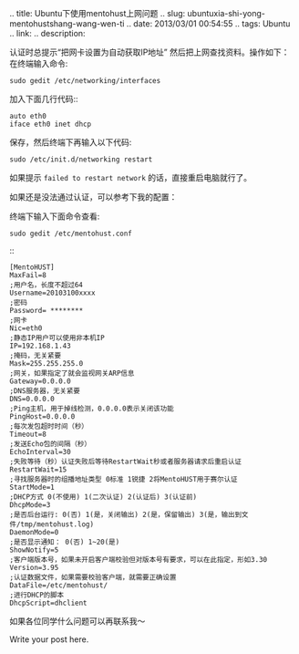 .. title: Ubuntu下使用mentohust上网问题
.. slug: ubuntuxia-shi-yong-mentohustshang-wang-wen-ti
.. date: 2013/03/01 00:54:55
.. tags: Ubuntu
.. link: 
.. description: 

认证时总提示“把网卡设置为自动获取IP地址” 然后把上网查找资料。操作如下： 在终端输入命令:

    sudo gedit /etc/networking/interfaces

加入下面几行代码::

    auto eth0  
    iface eth0 inet dhcp


保存，然后终端下再输入以下代码:

    sudo /etc/init.d/networking restart

如果提示 ``failed to restart network`` 的话，直接重启电脑就行了。

如果还是没法通过认证，可以参考下我的配置：

终端下输入下面命令查看:

    sudo gedit /etc/mentohust.conf

::

    [MentoHUST]
    MaxFail=8
    ;用户名，长度不超过64
    Username=20103100xxxx
    ;密码
    Password= ********
    ;网卡
    Nic=eth0
    ;静态IP用户可以使用非本机IP
    IP=192.168.1.43
    ;掩码，无关紧要
    Mask=255.255.255.0
    ;网关，如果指定了就会监视网关ARP信息
    Gateway=0.0.0.0
    ;DNS服务器，无关紧要
    DNS=0.0.0.0
    ;Ping主机，用于掉线检测，0.0.0.0表示关闭该功能
    PingHost=0.0.0.0
    ;每次发包超时时间（秒）
    Timeout=8
    ;发送Echo包的间隔（秒）
    EchoInterval=30
    ;失败等待（秒）认证失败后等待RestartWait秒或者服务器请求后重启认证
    RestartWait=15
    ;寻找服务器时的组播地址类型 0标准 1锐捷 2将MentoHUST用于赛尔认证
    StartMode=1
    ;DHCP方式 0(不使用) 1(二次认证) 2(认证后) 3(认证前)
    DhcpMode=3
    ;是否后台运行: 0(否) 1(是，关闭输出) 2(是，保留输出) 3(是，输出到文件/tmp/mentohust.log)
    DaemonMode=0
    ;是否显示通知： 0(否) 1~20(是)
    ShowNotify=5
    ;客户端版本号，如果未开启客户端校验但对版本号有要求，可以在此指定，形如3.30
    Version=3.95
    ;认证数据文件，如果需要校验客户端，就需要正确设置
    DataFile=/etc/mentohust/
    ;进行DHCP的脚本
    DhcpScript=dhclient

如果各位同学什么问题可以再联系我～



Write your post here.
